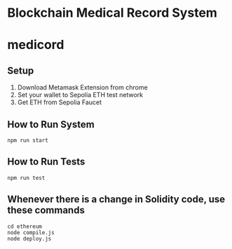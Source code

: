 # Blockchain Medical Record System
# medicord

## Setup
1. Download Metamask Extension from chrome
2. Set your wallet to Sepolia ETH test network
3. Get ETH from Sepolia Faucet

## How to Run System
```
npm run start
```

## How to Run Tests
```
npm run test
```

## Whenever there is a change in Solidity code, use these commands
```
cd ethereum
node compile.js
node deploy.js
```

